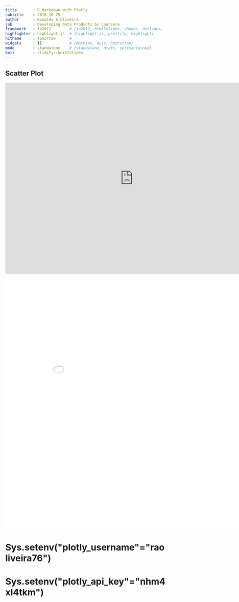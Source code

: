 ```yaml
---
title       : R Markdown with Plotly
subtitle    : 2016-10-25
author      : Ronaldo A Oliveira
job         : Developing Data Products by Coursera
framework   : io2012        # {io2012, html5slides, shower, dzslides, ...}
highlighter : highlight.js  # {highlight.js, prettify, highlight}
hitheme     : tomorrow      # 
widgets     : []            # {mathjax, quiz, bootstrap}
mode        : standalone    # {standalone, draft, selfcontained}
knit        : slidify::knit2slides
---
```


## Scatter Plot

<iframe src="https://plot.ly/~raoliveira76/12.embed" width="800" height="600" id="igraph" scrolling="no" seamless="seamless" frameBorder="0"> </iframe>

<iframe width="900" height="800" frameborder="0" scrolling="no" src="//plot.ly/~raoliveira76/12.embed"></iframe>

# Sys.setenv("plotly_username"="raoliveira76")
# Sys.setenv("plotly_api_key"="nhm4xl4tkm")

